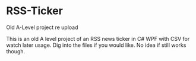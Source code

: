 # RSS-Ticker
Old A-Level project re upload

This is an old A level project of an RSS news ticker in C# WPF with CSV for watch later usage. Dig into the files if you would like.
No idea if still works though.
